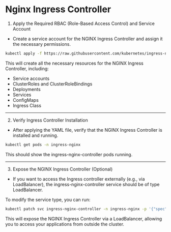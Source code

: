 # Nginx Ingress Controller 

1)  Apply the Required RBAC (Role-Based Access Control) and Service Account
  
  - Create a service account for the NGINX Ingress Controller and assign it the necessary permissions.
  ```bash
  kubectl apply -f https://raw.githubusercontent.com/kubernetes/ingress-nginx/main/deploy/static/provider/cloud/deploy.yaml
  ```
This will create all the necessary resources for the NGINX Ingress Controller, including:
- Service accounts
- ClusterRoles and ClusterRoleBindings
- Deployments
- Services
- ConfigMaps
- Ingress Class
---

2) Verify Ingress Controller Installation
  - After applying the YAML file, verify that the NGINX Ingress Controller is installed and running.
  ```bash
  kubectl get pods -n ingress-nginx
  ```
This should show the ingress-nginx-controller pods running.

---

3) Expose the NGINX Ingress Controller (Optional)
  - If you want to access the Ingress controller externally (e.g., via LoadBalancer), the ingress-nginx-controller service should be of type LoadBalancer.

To modify the service type, you can run:
```bash
kubectl patch svc ingress-nginx-controller -n ingress-nginx -p '{"spec": {"type": "LoadBalancer"}}'
```
This will expose the NGINX Ingress Controller via a LoadBalancer, allowing you to access your applications from outside the cluster.
